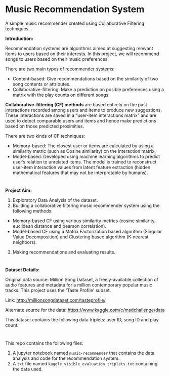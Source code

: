 # Music Recommendation System

A simple music recommender created using Collaborative Filtering techniques.

**Introduction:**

Recommendation systems are algorithms aimed at suggesting relevant items to users based on their interests. In this project, we will recommend songs to users based on their music preferences.

There are two main types of recommender systems:

- Content-based: Give recommendations based on the similarity of two song contents or attributes.
- Collaborative-filtering: Make a prediction on posible preferences using a matrix with the play counts on different songs.

**Collaborative-filtering (CF) methods** are based entirely on the past interactions recorded among users and items to produce new suggestions. These interactions are saved in a “user-item interactions matrix” and are used to detect comparable users and items and hence make predictions based on those predicted proximities.

There are two kinds of CF techniques:

- Memory-based: The closest user or items are calculated by using a similarity metric (such as Cosine similarity) on the interaction matrix.
- Model-based: Developed using machine learning algorithms to predict user’s relation to unrelated items. The model is trained to reconstruct user-item interaction values from latent feature extraction (hidden mathematical features that may not be interpretable by humans).

#

**Project Aim:**

1. Exploratory Data Analysis of the dataset.
2. Building a collaborative filtering music recommender system using the following methods:

- Memory-based CF using various similarity metrics (cosine similarity, euclidean distance and pearson correlation).
- Model-based CF using a Matrix Factorization based algorithm (Singular Value Decomposition) and Clustering based algorithm (K-nearest neighbors).

3. Making recommendations and evaluating results.

#

**Dataset Details:**

Original data source: Million Song Dataset, a freely-available collection of audio features and metadata for a million contemporary popular music tracks. This project uses the 'Taste Profile' subset.

Link: http://millionsongdataset.com/tasteprofile/

Alternate source for the data: https://www.kaggle.com/c/msdchallenge/data

This dataset contains the following data triplets: user ID, song ID and play count.

#

This repo contains the following files:

1.  A jupyter notebook named `music-recommender` that contains the data analysis and code for the recommendation system.
2.  A `txt` file named `kaggle_visible_evaluation_triplets.txt` containing the data used.
